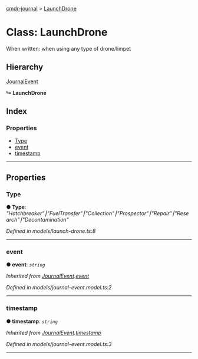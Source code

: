 [cmdr-journal](../README.md) > [LaunchDrone](../classes/launchdrone.md)



# Class: LaunchDrone


When written: when using any type of drone/limpet

## Hierarchy


 [JournalEvent](journalevent.md)

**↳ LaunchDrone**







## Index

### Properties

* [Type](launchdrone.md#type)
* [event](launchdrone.md#event)
* [timestamp](launchdrone.md#timestamp)



---
## Properties
<a id="type"></a>

###  Type

**●  Type**:  *"Hatchbreaker"⎮"FuelTransfer"⎮"Collection"⎮"Prospector"⎮"Repair"⎮"Research"⎮"Decontamination"* 

*Defined in models/launch-drone.ts:8*





___

<a id="event"></a>

###  event

**●  event**:  *`string`* 

*Inherited from [JournalEvent](journalevent.md).[event](journalevent.md#event)*

*Defined in models/journal-event.model.ts:2*





___

<a id="timestamp"></a>

###  timestamp

**●  timestamp**:  *`string`* 

*Inherited from [JournalEvent](journalevent.md).[timestamp](journalevent.md#timestamp)*

*Defined in models/journal-event.model.ts:3*





___


